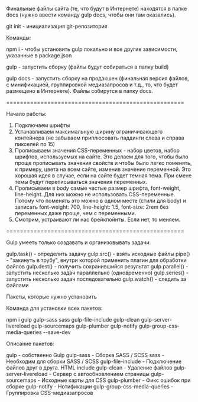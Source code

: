 Финальные файлы сайта (те, что будут в Интернете) находятся в папке docs (нужно ввести команду gulp docs, чтобы они там оказались).

git init - инициализация git-репозитория

Команды:

npm i - чтобы установить gulp локально и все другие зависимости, указанные в package.json

gulp - запустить сборку (файлы будут собираться в папку build)

gulp docs - запустить сборку на продакшен (финальная версия файлов, с минификацией, группировкой медиазапросов и т.д., то, что будет размещено в Интернете). Файлы собирутся в папку docs.

====================================================

Начало работы:

1. Подключаем шрифты
2. Устанавливаем максимальную ширину ограничивающего контейнера (не забываем приплюсовать паддинги слева и справа пикселей по 15)
3. Прописываем значения CSS-переменных - набор цветов, набор шрифтов, используемых на сайте.
   Это делаем для того, чтобы было проще прописывать значения свойств и чтобы было легко поменять, к примеру, цвета на всем сайте, изменив значение переменной. Это хорошая идея в случае, если на сайте будет темная тема. При смене темы будут переписываться значения переменных.
4. Прописываем в body самые частые размер шрифта, font-weight, line-height. Для них можно не использовать CSS-переменные. Потому что поменять это можно в одном месте (стили для body) и записать font-weight: 700, line-height: 1.5, font-size: 2rem без переменных даже проще, чем с переменными.
5. Смотрим, устраивают ли нас брейкпойнты. Если нет, то меняем.

====================================================

Gulp умееть только создавать и организовывать задачи:

gulp.task() - определить задачу
gulp.src() - взять исходные файлы
pipe() - "закинуть в трубу", внутри которой применить плагин для обработки файлов
gulp.dest() - получить сохранившийся результат
gulp.parallel() - запустить несколько задач параллельно (одновременно)
gulp.series() - запустить несколько задач последовательно
gulp.watch() - следить за файлами

Пакеты, которые нужно установить

Команда для установки всех пакетов:

npm i gulp gulp-sass sass gulp-file-include gulp-clean gulp-server-livereload gulp-sourcemaps gulp-plumber gulp-notify gulp-group-css-media-queries --save-dev

Описание пакетов:

gulp - собственно Gulp
gulp-sass - Сборка SASS / SCSS
sass - Необходим для сборки SASS / SCSS
gulp-file-include - Подключение файлов друг в друга. HTML include
gulp-clean - Удаление файлов
gulp-server-livereload - Сервер с автообновлением страницы
gulp-sourcemaps - Исходные карты для CSS
gulp-plumber - Фикс ошибок при сборке
gulp-notify - Нотификации
gulp-group-css-media-queries - Группировка CSS-медиазапросов
